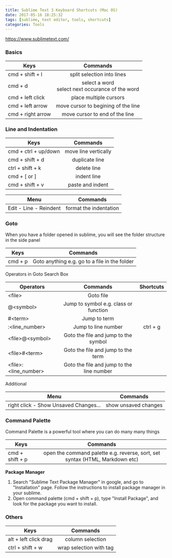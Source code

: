```yaml
---
title: Sublime Text 3 Keyboard Shortcuts (Mac OS)
date: 2017-05-16 18:25:32
tags: [sublime, text editor, tools, shortcuts]
categories: Tools
---
```


https://www.sublimetext.com/

### Basics

|   Keys   |    Commands   |
|----------|:-------------:|
| cmd + shift + l | split selection into lines |
| cmd + d |  select a word<br/>select next occurance of the word |
| cmd + left click | place multiple cursors |
| cmd + left arrow | move cursor to begining of the line |
| cmd + right arrow | move cursor to end of the line |

<!-- more -->

### Line and Indentation

|   Keys   |    Commands   |
|----------|:-------------:|
| cmd + ctrl + up/down | move line vertically |
| cmd + shift + d | duplicate line |
| ctrl + shift + k | delete line |
| cmd + [ or ] | indent line |
| cmd + shift + v | paste and indent | 

|   Menu   |    Commands   |
|----------|:-------------:|
| Edit - Line - Reindent | format the indentation |


### Goto

When you have a folder opened in sublime, you will see the folder structure in the side panel

|   Keys   |    Commands   |
|----------|:-------------:|
| cmd + p | Goto anything  e.g. go to a file in the folder |

Operators in Goto Search Box

| Operators |    Commands   |  Shortcuts  |
|-----------|:-------------:|:-----------:|
| &lt;file&gt; | Goto file |  |
| @&lt;symbol&gt; | Jump to symbol e.g. class or function |  |
| #&lt;term&gt; | Jump to term |  |
| :&lt;line_number&gt; | Jump to line number | ctrl + g |
| &lt;file&gt;@&lt;symbol&gt; | Goto the file and jump to the symbol |  |
| &lt;file&gt;#&lt;term&gt; | Goto the file and jump to the term |  |
| &lt;file&gt;:&lt;line_number&gt; | Goto the file and jump to the line number |  |

Additional

|   Menu   |    Commands   |
|----------|:-------------:|
| right click - Show Unsaved Changes... | show unsaved changes |
  

### Command Palette

Command Palette is a powerful tool where you can do many many things

|   Keys   |    Commands   |
|----------|:-------------:|
| cmd + shift + p | open the command palette e.g. reverse, sort, set syntax (HTML, Markdown etc) |


**Package Manager**

1. Search "Sublime Text Package Manager" in google, and go to "Installation" page. Follow the instructions to install package manager in your sublime.
2. Open command palette (cmd + shift + p), type "Install Package", and look for the package you want to install.


### Others

|   Keys   |    Commands   |
|----------|:-------------:|
| alt + left click drag | column selection |
| ctrl + shift + w | wrap selection with tag |